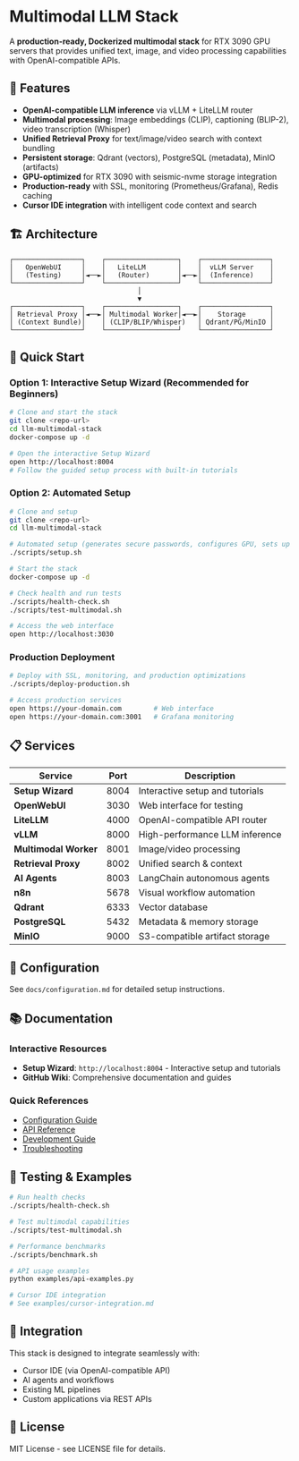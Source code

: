 # Multimodal LLM Stack

A **production-ready, Dockerized multimodal stack** for RTX 3090 GPU servers that provides unified text, image, and video processing capabilities with OpenAI-compatible APIs.

## 🚀 Features

- **OpenAI-compatible LLM inference** via vLLM + LiteLLM router
- **Multimodal processing**: Image embeddings (CLIP), captioning (BLIP-2), video transcription (Whisper)
- **Unified Retrieval Proxy** for text/image/video search with context bundling
- **Persistent storage**: Qdrant (vectors), PostgreSQL (metadata), MinIO (artifacts)
- **GPU-optimized** for RTX 3090 with seismic-nvme storage integration
- **Production-ready** with SSL, monitoring (Prometheus/Grafana), Redis caching
- **Cursor IDE integration** with intelligent code context and search

## 🏗️ Architecture

```
┌─────────────────┐    ┌──────────────────┐    ┌─────────────────┐
│   OpenWebUI     │    │   LiteLLM        │    │  vLLM Server    │
│   (Testing)     │◄──►│   (Router)       │◄──►│  (Inference)    │
└─────────────────┘    └──────────────────┘    └─────────────────┘
                                │
                                ▼
┌─────────────────┐    ┌──────────────────┐    ┌─────────────────┐
│ Retrieval Proxy │◄──►│ Multimodal Worker│◄──►│    Storage      │
│ (Context Bundle)│    │ (CLIP/BLIP/Whisper)   │ Qdrant/PG/MinIO │
└─────────────────┘    └──────────────────┘    └─────────────────┘
```

## 🚦 Quick Start

### Option 1: Interactive Setup Wizard (Recommended for Beginners)
```bash
# Clone and start the stack
git clone <repo-url>
cd llm-multimodal-stack
docker-compose up -d

# Open the interactive Setup Wizard
open http://localhost:8004
# Follow the guided setup process with built-in tutorials
```

### Option 2: Automated Setup
```bash
# Clone and setup
git clone <repo-url>
cd llm-multimodal-stack

# Automated setup (generates secure passwords, configures GPU, sets up storage)
./scripts/setup.sh

# Start the stack
docker-compose up -d

# Check health and run tests
./scripts/health-check.sh
./scripts/test-multimodal.sh

# Access the web interface
open http://localhost:3030
```

### Production Deployment

```bash
# Deploy with SSL, monitoring, and production optimizations
./scripts/deploy-production.sh

# Access production services
open https://your-domain.com        # Web interface
open https://your-domain.com:3001   # Grafana monitoring
```

## 📋 Services

| Service | Port | Description |
|---------|------|-------------|
| **Setup Wizard** | 8004 | Interactive setup and tutorials |
| **OpenWebUI** | 3030 | Web interface for testing |
| **LiteLLM** | 4000 | OpenAI-compatible API router |
| **vLLM** | 8000 | High-performance LLM inference |
| **Multimodal Worker** | 8001 | Image/video processing |
| **Retrieval Proxy** | 8002 | Unified search & context |
| **AI Agents** | 8003 | LangChain autonomous agents |
| **n8n** | 5678 | Visual workflow automation |
| **Qdrant** | 6333 | Vector database |
| **PostgreSQL** | 5432 | Metadata & memory storage |
| **MinIO** | 9000 | S3-compatible artifact storage |

## 🔧 Configuration

See `docs/configuration.md` for detailed setup instructions.

## 📚 Documentation

### Interactive Resources
- **Setup Wizard**: `http://localhost:8004` - Interactive setup and tutorials
- **GitHub Wiki**: Comprehensive documentation and guides

### Quick References
- [Configuration Guide](docs/configuration.md)
- [API Reference](docs/api-reference.md)
- [Development Guide](docs/development.md)
- [Troubleshooting](docs/troubleshooting.md)

## 🧪 Testing & Examples

```bash
# Run health checks
./scripts/health-check.sh

# Test multimodal capabilities
./scripts/test-multimodal.sh

# Performance benchmarks
./scripts/benchmark.sh

# API usage examples
python examples/api-examples.py

# Cursor IDE integration
# See examples/cursor-integration.md
```

## 🤝 Integration

This stack is designed to integrate seamlessly with:
- Cursor IDE (via OpenAI-compatible API)
- AI agents and workflows
- Existing ML pipelines
- Custom applications via REST APIs

## 📄 License

MIT License - see LICENSE file for details.

